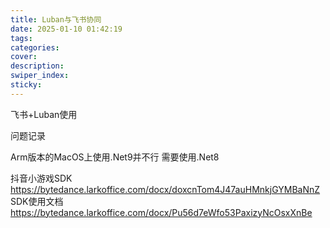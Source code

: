 ```yaml
---
title: Luban与飞书协同
date: 2025-01-10 01:42:19
tags:
categories:
cover:
description:
swiper_index:
sticky:
---
```


飞书+Luban使用 

问题记录

Arm版本的MacOS上使用.Net9并不行
需要使用.Net8


抖音小游戏SDK
https://bytedance.larkoffice.com/docx/doxcnTom4J47auHMnkjGYMBaNnZ
SDK使用文档
https://bytedance.larkoffice.com/docx/Pu56d7eWfo53PaxizyNcOsxXnBe